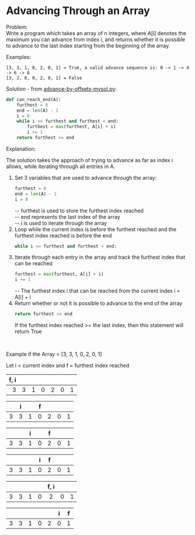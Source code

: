 # Advancing Through an Array     
  
Problem:  
Write a program which takes an array of n integers, where A[i] denotes the maximum you can advance from index i, and returns whether it is possible to advance to the last index starting from the beginning of the array.    
    
Examples:  
```  
[3, 3, 1, 0, 2, 0, 1] = True, a valid advance sequence is: 0 -> 1 -> 4 -> 6 -> 6
[3, 2, 0, 0, 2, 0, 1] = False
```  
    
Solution - from [advance-by-offsets-mysol.py](advance-by-offsets-mysol.py):  
```python
def can_reach_end(A):
    furthest = 0
    end = len(A) - 1
    i = 0
    while i <= furthest and furthest < end:
        furthest = max(furthest, A[i] + i)
        i += 1
    return furthest >= end
```    
  
Explanation:  
  
The solution takes the approach of trying to advance as far as index i allows, while iterating through all entries in A.   
  
1. Set 3 variables that are used to advance through the array:  
    ```python
    furthest = 0
    end = len(A) - 1
    i = 0
    ```  
    -- furthest is used to store the furthest index reached  
    -- end represents the last index of the array  
    -- i is used to iterate through the array  
2. Loop while the current index is before the furthest reached and the furthest index reached is before the end  
    ```python
    while i <= furthest and furthest < end:
    ```  
3. Iterate through each entry in the array and track the furthest index that can be reached  
    ```python
    furthest = max(furthest, A[i] + i)
    i += 1
    ```  
    -- The furthest index i that can be reached from the current index i = A[i] + i  
4. Return whether or not it is possible to advance to the end of the array  
    ```python
    return furthest >= end
    ```  
    If the furthest index reached >= the last index, then this statement will return True  
  
</br>  
  
Example if the Array = [3, 3, 1, 0, 2, 0, 1]  
   
Let i = current index and f = furthest index reached  
  
|f, i|   |   |   |   |   |   |
|---:|---|---|---|---|---|---|
|  3 | 3 | 1 | 0 | 2 | 0 | 1 |  

|   | i |   | f |   |   |   |
|---|---|---|---|---|---|---|
| 3 | 3 | 1 | 0 | 2 | 0 | 1 |  

|   |   | i |   | f |   |   |
|---|---|---|---|---|---|---|
| 3 | 3 | 1 | 0 | 2 | 0 | 1 |  

|   |   |   | i | f |   |   |
|---|---|---|---|---|---|---|
| 3 | 3 | 1 | 0 | 2 | 0 | 1 |  

|   |   |   |   |f, i |   |   |
|---|---|---|---|:---:|---|---|
| 3 | 3 | 1 | 0 |  2  | 0 | 1 |  

|   |   |   |   |   | i | f |
|---|---|---|---|---|---|---|
| 3 | 3 | 1 | 0 | 2 | 0 | 1 |  
